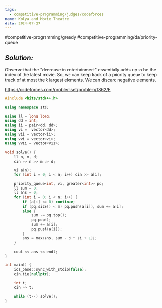 ```yaml
---
tags:
  - competitive-programming/judges/codeforces
name: Kolya and Movie Theatre
date: 2024-07-27
---
```

#competitive-programming/greedy #competitive-programming/ds/priority-queue 
## _Solution:_
Observe that the "decrease in entertainment" essentially adds up to be the index of the latest movie. So, we can keep track of a priority queue to keep track of at most the $k$ largest elements. We can discard negative elements. 

https://codeforces.com/problemset/problem/1862/E
```cpp
#include <bits/stdc++.h>

using namespace std;

using ll = long long;
using dd = int;
using ii = pair<dd, dd>;
using vi =  vector<dd>;
using vii = vector<ii>;
using vvi = vector<vi>;
using vvii = vector<vii>;

void solve() {
    ll n, m, d;
    cin >> n >> m >> d;

    vi a(n);
    for (int i = 0; i < n; i++) cin >> a[i];

    priority_queue<int, vi, greater<int>> pq;
    ll sum = 0;
    ll ans = 0;
    for (int i = 0; i < n; i++) {
        if (a[i] <= 0) continue;
        if (pq.size() < m) pq.push(a[i]), sum += a[i];
        else {
            sum -= pq.top();
            pq.pop();
            sum += a[i];
            pq.push(a[i]);
        }
        ans = max(ans, sum - d * (i + 1));
    }

    cout << ans << endl;
}

int main() {
    ios_base::sync_with_stdio(false);
    cin.tie(nullptr);

    int t;
    cin >> t;

    while (t--) solve();
}
```